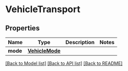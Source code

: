 # VehicleTransport

## Properties
Name | Type | Description | Notes
------------ | ------------- | ------------- | -------------
**mode** | [**VehicleMode**](VehicleMode.md) |  | 

[[Back to Model list]](../README.md#documentation-for-models) [[Back to API list]](../README.md#documentation-for-api-endpoints) [[Back to README]](../README.md)

